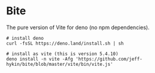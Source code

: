 # Bite

The pure version of Vite for deno (no npm dependencies).

```shell
# install deno
curl -fsSL https://deno.land/install.sh | sh

# install as vite (this is version 5.4.10)
deno install -n vite -Afg 'https://github.com/jeff-hykin/bite/blob/master/vite/bin/vite.js'
```
